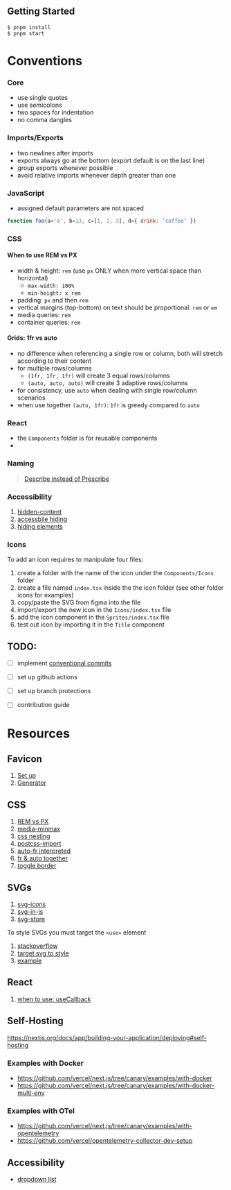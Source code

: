## Getting Started

```
$ pnpm install
$ pnpm start
```
# Conventions

### Core
- use single quotes
- use semicolons
- two spaces for indentation
- no comma dangles

### Imports/Exports
- two newlines after imports
- exports always go at the bottom (export default is on the last line)
- group exports whenever possible
- avoid relative imports whenever depth greater than one

### JavaScript
- assigned default parameters are not spaced

```javascript
function foo(a='a', b=13, c=[1, 2, 3], d={ drink: 'coffee' })
```

### CSS

#### When to use REM vs PX
- width & height: `rem` (use `px` ONLY when more vertical space than horizontal)
  - `max-width: 100%`
  - `min-height: x_rem`
- padding: `px` and then `rem`
- vertical margins (top-bottom) on text should be proportional: `rem` or `em`
- media queries: `rem`
- container queries: `rem`

#### Grids: 1fr vs auto
- no difference when referencing a single row or column, both will stretch according to their content
- for multiple rows/columns
  - `(1fr, 1fr, 1fr)` will create 3 equal rows/columns
  - `(auto, auto, auto)` will create 3 adaptive rows/columns
- for consistency, use `auto` when dealing with single row/column scenarios
- when use together `(auto, 1fr)`: `1fr` is greedy compared to `auto`

### React
- the `Components` folder is for reusable components
-

### Naming
> [Describe instead of Prescribe](https://blog.fontawesome.com/icon-naming-conventions)

### Accessibility

1. [hidden-content](https://guides.18f.gov/accessibility/hidden-content)
2. [accessbile hiding](https://a11y-guidelines.orange.com/en/articles/accessible-hiding)
3. [hiding elements](https://www.nomensa.com/blog/how-improve-web-accessibility-hiding-elements)

### Icons

To add an icon requires to manipulate four files:
1. create a folder with the name of the icon under the `Components/Icons` folder
2. create a file named `index.tsx` inside the the icon folder (see other folder icons for examples)
3. copy/paste the SVG from figma into the file
4. import/export the new icon in the `Icons/index.tsx` file
5. add the icon component in the `Sprites/index.tsx` file
6. test out icon by importing it in the `Title` component

## TODO:
- [ ] implement [conventional commits](https://www.conventionalcommits.org/en/v1.0.0)
- [ ] set up github actions
- [ ] set up branch protections
- [ ] contribution guide


# Resources

## Favicon
1. [Set up](https://evilmartians.com/chronicles/how-to-favicon-in-2021-six-files-that-fit-most-needs)
2. [Generator](https://realfavicongenerator.net)

## CSS
1. [REM vs PX](https://www.joshwcomeau.com/css/surprising-truth-about-pixels-and-accessibility)
2. [media-minmax](https://github.com/postcss/postcss-media-minmax)
3. [css nesting](https://github.com/csstools/postcss-plugins/tree/main/plugins/postcss-nesting)
4. [postcss-import](https://github.com/postcss/postcss-import)
5. [auto-fr interpreted](https://stackoverflow.com/questions/49145552/how-is-grid-template-rows-auto-auto-1fr-auto-interpreted)
6. [fr & auto together](https://dev.to/nhuynh1/css-grid-auto-is-greedy-until-it-s-with-fr-45ko)
7. [toggle border](https://stackoverflow.com/questions/9612758/add-a-css-border-on-hover-without-moving-the-element/9612782#9612782)

## SVGs
1. [svg-icons](https://www.jacobparis.com/content/svg-icons)
2. [svg-in-js](https://kurtextrem.de/posts/svg-in-js)
3. [svg-store](https://github.com/FWeinb/grunt-svgstore/issues/16)

To style SVGs you must target the `<use>` element
1. [stackoverflow](https://stackoverflow.com/questions/46353027/changing-css-with-svg-symbols-on-hover)
2. [target svg <use> to style](https://tympanus.net/codrops/2015/07/16/styling-svg-use-content-css)
3. [example](https://codepen.io/Sphinxxxx/pen/GMjgxJ?editors=1100)

## React
1. [when to use: useCallback](https://www.joshwcomeau.com/react/usememo-and-usecallback/#inside-generic-custom-hooks-7)

## Self-Hosting
https://nextjs.org/docs/app/building-your-application/deploying#self-hosting

### Examples with Docker
* https://github.com/vercel/next.js/tree/canary/examples/with-docker
* https://github.com/vercel/next.js/tree/canary/examples/with-docker-multi-env

### Examples with OTel
* https://github.com/vercel/next.js/tree/canary/examples/with-opentelemetry
* https://github.com/vercel/opentelemetry-collector-dev-setup

## Accessibility
* [dropdown list](https://www.w3.org/WAI/ARIA/apg/patterns/combobox/examples/combobox-select-only)

